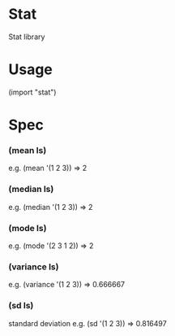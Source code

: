 # Stat
Stat library

# Usage
(import "stat")

# Spec

### (mean ls)
e.g. (mean '(1 2 3)) => 2

### (median ls)
e.g. (median '(1 2 3)) => 2

### (mode ls)
e.g. (mode '(2 3 1 2)) => 2

### (variance ls)
e.g. (variance '(1 2 3)) => 0.666667

### (sd ls)
standard deviation
e.g. (sd '(1 2 3)) => 0.816497
